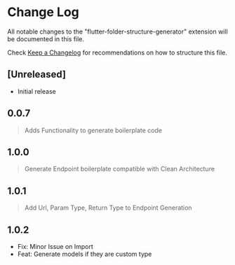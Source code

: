 # Change Log

All notable changes to the "flutter-folder-structure-generator" extension will be documented in this file.

Check [Keep a Changelog](http://keepachangelog.com/) for recommendations on how to structure this file.

## [Unreleased]

- Initial release

## 0.0.7

> Adds Functionality to generate boilerplate code

## 1.0.0

> Generate Endpoint boilerplate compatible with Clean Architecture

## 1.0.1

> Add Url, Param Type, Return Type to Endpoint Generation

## 1.0.2

- Fix: Minor Issue on Import
- Feat: Generate models if they are custom type
